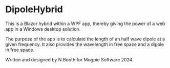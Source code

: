 # DipoleHybrid

This is a Blazor hybrid within a WPF app, thereby giving the power of a web app in a Windows desktop solution.

The purpose of the app is to calculate the length of an half wave dipole at a given frequency.  It also provides the wavelength in free space and a dipole in free space.

Written and designed by N.Booth for Mogpie Software 2024.
